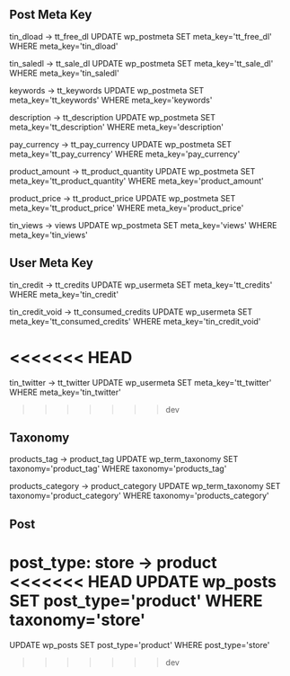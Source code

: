 ## Post Meta Key
tin_dload -> tt_free_dl
UPDATE wp_postmeta SET meta_key='tt_free_dl' WHERE meta_key='tin_dload'

tin_saledl -> tt_sale_dl
UPDATE wp_postmeta SET meta_key='tt_sale_dl' WHERE meta_key='tin_saledl'

keywords -> tt_keywords
UPDATE wp_postmeta SET meta_key='tt_keywords' WHERE meta_key='keywords'

description -> tt_description
UPDATE wp_postmeta SET meta_key='tt_description' WHERE meta_key='description'

pay_currency -> tt_pay_currency
UPDATE wp_postmeta SET meta_key='tt_pay_currency' WHERE meta_key='pay_currency'

product_amount -> tt_product_quantity
UPDATE wp_postmeta SET meta_key='tt_product_quantity' WHERE meta_key='product_amount'

product_price -> tt_product_price
UPDATE wp_postmeta SET meta_key='tt_product_price' WHERE meta_key='product_price'

tin_views -> views
UPDATE wp_postmeta SET meta_key='views' WHERE meta_key='tin_views'

## User Meta Key
tin_credit -> tt_credits
UPDATE wp_usermeta SET meta_key='tt_credits' WHERE meta_key='tin_credit'

tin_credit_void -> tt_consumed_credits
UPDATE wp_usermeta SET meta_key='tt_consumed_credits' WHERE meta_key='tin_credit_void'

<<<<<<< HEAD
=======
tin_twitter -> tt_twitter
UPDATE wp_usermeta SET meta_key='tt_twitter' WHERE meta_key='tin_twitter'

>>>>>>> dev
## Taxonomy
products_tag -> product_tag
UPDATE wp_term_taxonomy SET taxonomy='product_tag' WHERE taxonomy='products_tag'

products_category -> product_category
UPDATE wp_term_taxonomy SET taxonomy='product_category' WHERE taxonomy='products_category'

## Post
post_type: store -> product
<<<<<<< HEAD
UPDATE wp_posts SET post_type='product' WHERE taxonomy='store'
=======
UPDATE wp_posts SET post_type='product' WHERE post_type='store'
>>>>>>> dev
